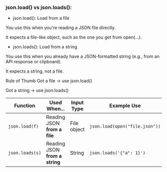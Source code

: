 
### json.load() vs json.loads():

- json.load(): Load from a file

You use this when you're reading a JSON file directly.

It expects a file-like object, such as the one you get from open(...).

- json.loads(): Load from a string

You use this when you already have a JSON-formatted string (e.g., from an API response or clipboard).

It expects a string, not a file.

Rule of Thumb
Got a file → use json.load()

Got a string → use json.loads()

| Function        | Used When...                   | Input Type  | Example Use                    |
| --------------- | ------------------------------ | ----------- | ------------------------------ |
| `json.load(f)`  | Reading JSON **from a file**   | File object | `json.load(open("file.json"))` |
| `json.loads(s)` | Reading JSON **from a string** | String      | `json.loads('{"a": 1}')`       |
